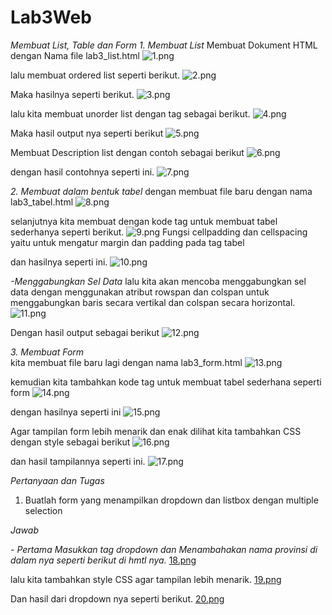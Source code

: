 # Lab3Web
*Membuat List, Table dan Form*
*1. Membuat List* 
 Membuat Dokument HTML dengan Nama file lab3_list.html
 ![1.png](img/1.png)

 lalu membuat ordered list seperti berikut.
 ![2.png](img/2.png)

 Maka hasilnya seperti berikut.
 ![3.png](img/3.png)

 lalu kita membuat unorder list dengan tag sebagai berikut.
 ![4.png](img/4.png)

 Maka hasil output nya seperti berikut
 ![5.png](img/5.png)

 Membuat Description list dengan contoh sebagai berikut
 ![6.png](img/6.png) 

 dengan hasil contohnya seperti ini.
 ![7.png](img/7.png)

 *2. Membuat dalam bentuk tabel*
 dengan membuat file baru dengan nama lab3_tabel.html
 ![8.png](img/8.png)

 selanjutnya kita membuat dengan kode tag untuk membuat tabel sederhanya seperti berikut.
 ![9.png](img/9.png)
 Fungsi cellpadding dan cellspacing yaitu untuk mengatur margin dan padding pada tag tabel

 dan hasilnya seperti ini.
 ![10.png](img/10.png)

 *-Menggabungkan Sel Data*
 lalu kita akan mencoba menggabungkan sel data dengan menggunakan atribut rowspan dan colspan untuk menggabungkan baris secara vertikal dan colspan secara horizontal.
 ![11.png](img/11.png)

 Dengan hasil output sebagai berikut
 ![12.png](img/12.png)

 *3. Membuat Form*  
 kita membuat file baru lagi dengan nama lab3_form.html
 ![13.png](img/13.png)

 kemudian kita tambahkan kode tag untuk membuat tabel sederhana seperti form
 ![14.png](img/14.png)

 dengan hasilnya seperti ini
 ![15.png](img/15.png)

 Agar tampilan form lebih menarik dan enak dilihat kita tambahkan CSS dengan style sebagai berikut 
 ![16.png](img/16.png)

 dan hasil tampilannya seperti ini.
 ![17.png](img/17.png)

 *Pertanyaan dan Tugas*
 1. Buatlah form yang menampilkan dropdown dan listbox dengan multiple selection

*Jawab*

*- Pertama Masukkan tag dropdown dan Menambahakan nama provinsi di dalam nya seperti berikut di hmtl nya.*
[18.png](img/18.png)

lalu kita tambahkan style CSS agar tampilan lebih menarik.
[19.png](img/19.png)

Dan hasil dari dropdown nya seperti berikut.
[20.png](img/20.png)



